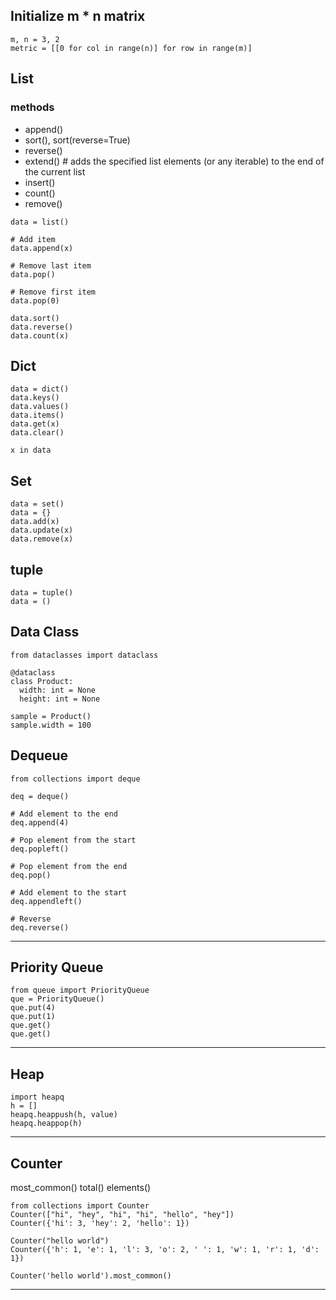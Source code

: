 
## Initialize m * n matrix
```
m, n = 3, 2
metric = [[0 for col in range(n)] for row in range(m)]
```

## List 
### methods
- append()
- sort(), sort(reverse=True)
- reverse()
- extend()    # adds the specified list elements (or any iterable) to the end of the current list
- insert()
- count()
- remove()
```
data = list()

# Add item
data.append(x)

# Remove last item
data.pop()

# Remove first item
data.pop(0)

data.sort()
data.reverse()
data.count(x)
```


## Dict 
```
data = dict()
data.keys()
data.values()
data.items()
data.get(x)
data.clear()

x in data 
```

## Set
```
data = set()
data = {}
data.add(x)
data.update(x)
data.remove(x)
```

## tuple
```
data = tuple()
data = ()
```

## Data Class

```
from dataclasses import dataclass

@dataclass
class Product:
  width: int = None
  height: int = None
  
sample = Product()
sample.width = 100
```

## Dequeue
```
from collections import deque

deq = deque()

# Add element to the end
deq.append(4)

# Pop element from the start
deq.popleft()

# Pop element from the end
deq.pop()

# Add element to the start
deq.appendleft()

# Reverse
deq.reverse()
```

----

## Priority Queue
```
from queue import PriorityQueue
que = PriorityQueue()
que.put(4)
que.put(1)
que.get()
que.get()
```

---

## Heap
```
import heapq
h = []
heapq.heappush(h, value)
heapq.heappop(h)

```

---

## Counter
most_common()
total()
elements()
```
from collections import Counter
Counter(["hi", "hey", "hi", "hi", "hello", "hey"])
Counter({'hi': 3, 'hey': 2, 'hello': 1})

Counter("hello world")
Counter({'h': 1, 'e': 1, 'l': 3, 'o': 2, ' ': 1, 'w': 1, 'r': 1, 'd': 1})

Counter('hello world').most_common()

```

----------------
  
  
  
